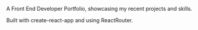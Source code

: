 A Front End Developer Portfolio, showcasing my recent projects and skills.

Built with create-react-app and using ReactRouter.
